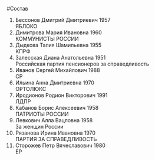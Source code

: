 #Состав
1. Бессонов Дмитрий Дмитриевич 1957   
    ЯБЛОКО
2. Димитрова Мария Ивановна 1960   
    КОММУНИСТЫ РОССИИ
3. Дыдкова Талия Шамильевна 1955   
    КПРФ
4. Залесская Диана Анатольевна 1951   
    Российская партия пенсионеров за справедливость
5. Иванов Сергей Михайлович 1988   
    СР
6. Ильина Анна Дмитриевна 1970   
    ОРТОЛЮКС
7. Иродионов Родион Викторович 1991   
    ЛДПР
8. Кабанов Борис Алексеевич 1958   
    ПАТРИОТЫ РОССИИ
9. Левкович Алла Вацловна 1958   
    За женщин России
10. Рязанова Ирина Ивановна 1970   
    ПАРТИЯ ЗА СПРАВЕДЛИВОСТЬ
11. Сторожев Петр Вячеславович 1980   
    ЕР
